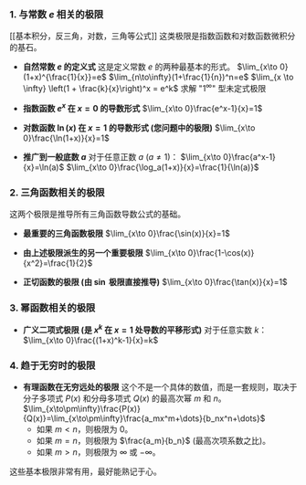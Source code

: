 ### 1. 与常数 $e$ 相关的极限
[[基本积分，反三角，对数，三角等公式]] 
这类极限是指数函数和对数函数微积分的基石。

*   **自然常数 $e$ 的定义式**
    这是定义常数 $e$ 的两种最基本的形式。
    $\lim_{x\to 0}(1+x)^{\frac{1}{x}}=e$
    $\lim_{n\to\infty}(1+\frac{1}{n})^n=e$
    $\lim_{x \to \infty} \left(1 + \frac{k}{x}\right)^x = e^k$
 求解 "$1^{\infty}$" 型未定式极限
*   **指数函数 $e^x$ 在 $x=0$ 的导数形式**
    $\lim_{x\to 0}\frac{e^x-1}{x}=1$

*   **对数函数 $\ln(x)$ 在 $x=1$ 的导数形式 (您问题中的极限)**
    $\lim_{x\to 0}\frac{\ln(1+x)}{x}=1$

*   **推广到一般底数 $a$**
    对于任意正数 $a$ ($a \neq 1$)：
    $\lim_{x\to 0}\frac{a^x-1}{x}=\ln(a)$
    $\lim_{x\to 0}\frac{\log_a(1+x)}{x}=\frac{1}{\ln(a)}$

### 2. 三角函数相关的极限

这两个极限是推导所有三角函数导数公式的基础。

*   **最重要的三角函数极限**
    $\lim_{x\to 0}\frac{\sin(x)}{x}=1$

*   **由上述极限派生的另一个重要极限**
    $\lim_{x\to 0}\frac{1-\cos(x)}{x^2}=\frac{1}{2}$

*   **正切函数的极限 (由 $\sin$ 极限直接推导)**
    $\lim_{x\to 0}\frac{\tan(x)}{x}=1$

### 3. 幂函数相关的极限

*   **广义二项式极限 (是 $x^k$ 在 $x=1$ 处导数的平移形式)**
    对于任意实数 $k$：
    $\lim_{x\to 0}\frac{(1+x)^k-1}{x}=k$

### 4. 趋于无穷时的极限

*   **有理函数在无穷远处的极限**
    这个不是一个具体的数值，而是一套规则，取决于分子多项式 $P(x)$ 和分母多项式 $Q(x)$ 的最高次幂 $m$ 和 $n$。
    $\lim_{x\to\pm\infty}\frac{P(x)}{Q(x)}=\lim_{x\to\pm\infty}\frac{a_mx^m+\dots}{b_nx^n+\dots}$
    -   如果 $m<n$，则极限为 $0$。
    -   如果 $m=n$，则极限为 $\frac{a_m}{b_n}$ (最高次项系数之比)。
    -   如果 $m>n$，则极限为 $\infty$ 或 $-\infty$。

这些基本极限非常有用，最好能熟记于心。
